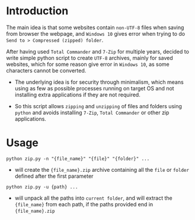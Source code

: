 # Introduction

The main idea is that some websites contain `non-UTF-8` files when saving from browser the webpage, and `Windows 10` gives error when trying to do `Send to > Compressed (zipped) folder`.

After having used `Total Commander` and `7-Zip` for multiple years, decided to write simple python script to create `UTF-8` archives, mainly for saved websites, which for some reason give error in `Windows 10`, as some characters cannot be converted.

- The underlying idea is for security through minimalism, which means using as few as possible processes running on target OS and not installing extra applications if they are not required.

- So this script allows `zipping` and `unzipping` of files and folders using `python` and avoids installing `7-Zip`, `Total Commander` or other zip applications.


# Usage
`python zip.py -n "{file_name}" "{file}" "{folder}" ...`
- will create the `{file_name}.zip` archive containing all the `file` or `folder` defined after the first parameter

`python zip.py -u {path} ...`
- will unpack all the paths into `current folder`, and will extract the `{file_name}` from each path, if the paths provided end in `{file_name}.zip`